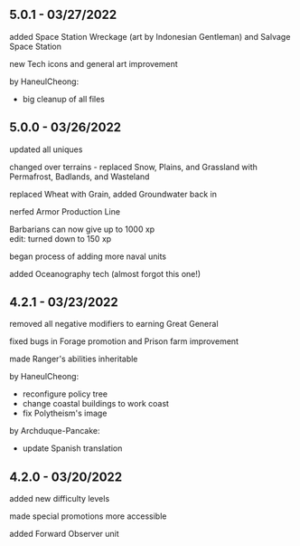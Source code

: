 ## 5.0.1 - 03/27/2022

added Space Station Wreckage (art by Indonesian Gentleman) and Salvage Space Station

new Tech icons and general art improvement

by HaneulCheong:
* big cleanup of all files

## 5.0.0 - 03/26/2022

updated all uniques

changed over terrains - replaced Snow, Plains, and Grassland with Permafrost, Badlands, and Wasteland

replaced Wheat with Grain, added Groundwater back in

nerfed Armor Production Line

Barbarians can now give up to 1000 xp<br>
edit: turned down to 150 xp

began process of adding more naval units

added Oceanography tech (almost forgot this one!)

## 4.2.1 - 03/23/2022

removed all negative modifiers to earning Great General

fixed bugs in Forage promotion and Prison farm improvement

made Ranger's abilities inheritable

by HaneulCheong:
* reconfigure policy tree
* change coastal buildings to work coast
* fix Polytheism's image

by Archduque-Pancake:
* update Spanish translation

## 4.2.0 - 03/20/2022

added new difficulty levels

made special promotions more accessible

added Forward Observer unit